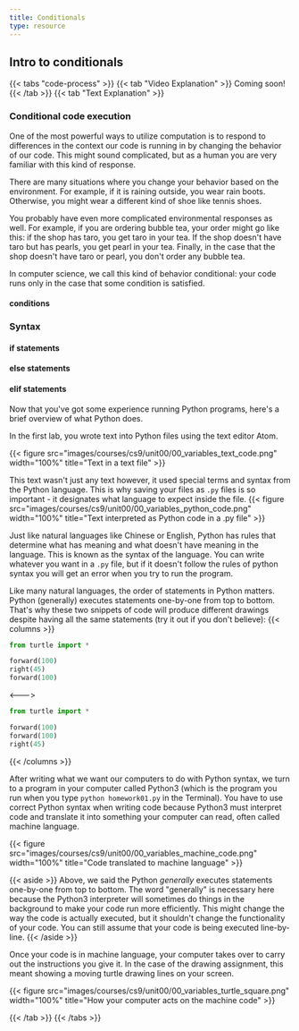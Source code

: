 ```yaml
---
title: Conditionals
type: resource
---
```


## Intro to conditionals

{{< tabs "code-process" >}}
{{< tab "Video Explanation" >}}
Coming soon!
{{< /tab >}}
{{< tab "Text Explanation" >}}

### Conditional code execution
One of the most powerful ways to utilize computation is to respond to differences
in the context our code is running in by changing the behavior of our code. This
might sound complicated, but as a human you are very familiar with this kind of response.

There are many situations where you change your behavior based on the environment. For
example, if it is raining outside, you wear rain boots. Otherwise, you might wear a
different kind of shoe like tennis shoes.

You probably have even more complicated environmental responses as well. For example, if
you are ordering bubble tea, your order might go like this: if the shop has taro, you get
taro in your tea. If the shop doesn't have taro but has pearls, you get pearl
in your tea. Finally, in the case that the shop doesn't have taro or pearl, you don't order
any bubble tea.

In computer science, we call this kind of behavior conditional: your code runs only in
the case that some condition is satisfied.

#### conditions

### Syntax

#### if statements

#### else statements

#### elif statements
Now that you've got some experience running Python programs, here's a brief overview of what Python does.

In the first lab, you wrote text into Python files using the text editor Atom.

{{< figure src="images/courses/cs9/unit00/00_variables_text_code.png" width="100%" title="Text in a text file" >}}

This text wasn't just any text however, it used special terms and syntax from the Python language. This is why
saving your files as `.py` files is so important - it designates what language to expect inside the file. 
{{< figure src="images/courses/cs9/unit00/00_variables_python_code.png" width="100%" title="Text interpreted as Python code in a .py file" >}}

Just like natural languages like Chinese or English, Python has rules that determine what has meaning and what doesn't
have meaning in the language. This is known as the syntax of the language. You can write whatever you want in a `.py`
file, but if it doesn't follow the rules of python syntax you will get an error when you try to run the program.

Like many natural languages, the order of statements in Python matters. Python (generally) executes statements one-by-one
from top to bottom. That's why these two snippets of code will produce different drawings despite having all the same
statements (try it out if you don't believe):
{{< columns >}}
```python
from turtle import *

forward(100)
right(45)
forward(100)
```

<--->

```python
from turtle import *

forward(100)
forward(100)
right(45)
```
{{< /columns >}}

After writing what we want our computers to do with Python syntax, we turn to a program in your computer
called Python3 (which is the program you run when you type `python homework01.py` in the Terminal). You have
to use correct Python syntax when writing code because Python3 must interpret code and translate it into
something your computer can read, often called machine language.

{{< figure src="images/courses/cs9/unit00/00_variables_machine_code.png" width="100%" title="Code translated to machine language" >}}

{{< aside >}}
Above, we said the Python *generally* executes statements one-by-one from top to bottom. The word "generally"
is necessary here because the Python3 interpreter will sometimes do things in the background to make your 
code run more efficiently. This might change the way the code is actually executed, but it shouldn't change
the functionality of your code. You can still assume that your code is being executed line-by-line.
{{< /aside >}}

Once your code is in machine language, your computer takes over to carry out the instructions you give it. In the case of the
drawing assignment, this meant showing a moving turtle drawing lines on your screen.

{{< figure src="images/courses/cs9/unit00/00_variables_turtle_square.png" width="100%" title="How your computer acts on the machine code" >}}

{{< /tab >}}
{{< /tabs >}}
